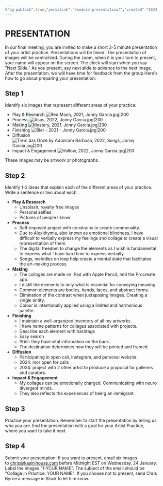 ```yaml
---
{"dg-publish":true,"permalink":"/module-presentation/","created":"2024-06-28T12:56:46.000-04:00","updated":"2024-01-25T15:18:57.000-05:00"}
---
```



# PRESENTATION

In our final meeting, you are invited to make a short 3-5 minute presentation of your artist practice. Presentations will be timed. The presentation of images will be centralized. During the zoom, when it is your turn to present, your name will appear on the screen. The clock will start when you say "Next Slide." As you present, say next slide to advance to the next image. After the presentation, we will have time for feedback from the group.Here's how to go about preparing your presentation:

## Step 1

Identify six images that represent different areas of your practice:

- Play & Research
![Red Moon, 2021, Jonny Garcia.jpg|200](/img/user/MEDIA/Red%20Moon,%202021,%20Jonny%20Garcia.jpg)
- Process
![Asas, 2022, Jonny Garcia.jpg|200](/img/user/MEDIA/Asas,%202022,%20Jonny%20Garcia.jpg)
- Making
![Mystery, 2021, Jonny Garcia.jpg|200](/img/user/MEDIA/Mystery,%202021,%20Jonny%20Garcia.jpg)
- Finishing
![Bler - 2021 - Jonny Garcia.jpg|200](/img/user/MEDIA/Bler%20-%202021%20-%20Jonny%20Garcia.jpg)
- Diffusion
![Trem das Onze by Adoniram Barbosa, 2022, Songs, Jonny Garcia.jpg|200](/img/user/MEDIA/Trem%20das%20Onze%20by%20Adoniram%20Barbosa,%202022,%20Songs,%20Jonny%20Garcia.jpg)
- Impact & Engagement
![Hollow, 2022, Jonny Garcia.jpg|200](/img/user/MEDIA/Hollow,%202022,%20Jonny%20Garcia.jpg)

These images may be artwork or photographs.

## Step 2

Identify 1-2 ideas that explain each of the different areas of your practice. Write a sentence or two about each.

- **Play & Research**
	- Unsplash, royalty free images
	- Personal selfies
	- Pictures of people I know
- **Process**
	- Self-imposed project with constrains to create commonality.
	- Due to Alexithymia, also known as emotional blindness, I have difficult to verbally express my feelings and collage to create a visual representation of them.
	- The digital freedom to change the elements as I wish is fundamental to express what I have hard time to express verbally.
	- Songs, melodies on loop help create a mental state that facilitates the art-making process.
- **Making**
	- The collages are made on iPad with Apple Pencil, and the Procreate app.
	- I distill the elements to only what is essential for conveying meaning
	- Common elements are bodies, hands, faces, and abstract forms.
	- Elimination of the contrast when juxtaposing images. Creating a single entity.
	- Colour is intentionally applied using a limited and harmonious palette.
- **Finishing**
	- I maintain a well-organized inventory of all my artworks.
	- I have name patterns for collages associated with projects.
	- Describe each element with hashtags
	- Easy search 
	- Print: they have vital information on the back.
	- The destination determines how they will be printed and framed.
- **Diffusion**
	- Participating in open call, instagram, and personal website.
	- 2024: mor open for calls
	- 2024: project with 2 other artist to produce a proposal for galleries and curators.
- **Impact & Engagement**
	- My collages can be emotionally charged. Communicating with neuro divergent minds.
	- They also reflects the experiences of being an immigrant.

## Step 3

Practice your presentation. Remember to start the presentation by telling us who you are. End the presentation with a goal for your Artist Practice, where you want to take it next.

## Step 4

Submit your presentation: If you want to present, email six images to chris@kasinihouse.com before Midnight EST on Wednesday, 24 January. Label the images "1-YOUR NAME". The subject of the email should be "Collage in Practice: YOUR NAME". If you choose not to present, send Chris Byrne a message in Slack to let him know.
